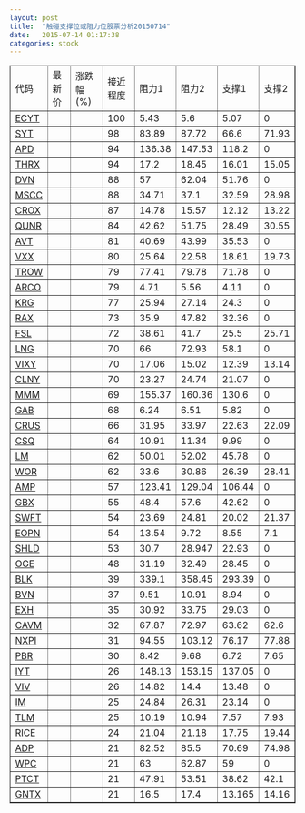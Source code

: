 ```yaml
---
layout: post
title:  "触碰支撑位或阻力位股票分析20150714"
date:   2015-07-14 01:17:38
categories: stock
---
```

<script type="text/javascript">
var stockList = []
stockList.push('gb_ecyt');
stockList.push('gb_syt');
stockList.push('gb_apd');
stockList.push('gb_thrx');
stockList.push('gb_dvn');
stockList.push('gb_mscc');
stockList.push('gb_crox');
stockList.push('gb_qunr');
stockList.push('gb_avt');
stockList.push('gb_vxx');
stockList.push('gb_trow');
stockList.push('gb_arco');
stockList.push('gb_krg');
stockList.push('gb_rax');
stockList.push('gb_fsl');
stockList.push('gb_lng');
stockList.push('gb_vixy');
stockList.push('gb_clny');
stockList.push('gb_mmm');
stockList.push('gb_gab');
stockList.push('gb_crus');
stockList.push('gb_csq');
stockList.push('gb_lm');
stockList.push('gb_wor');
stockList.push('gb_amp');
stockList.push('gb_gbx');
stockList.push('gb_swft');
stockList.push('gb_eopn');
stockList.push('gb_shld');
stockList.push('gb_oge');
stockList.push('gb_blk');
stockList.push('gb_bvn');
stockList.push('gb_exh');
stockList.push('gb_cavm');
stockList.push('gb_nxpi');
stockList.push('gb_pbr');
stockList.push('gb_iyt');
stockList.push('gb_viv');
stockList.push('gb_im');
stockList.push('gb_tlm');
stockList.push('gb_rice');
stockList.push('gb_adp');
stockList.push('gb_wpc');
stockList.push('gb_ptct');
stockList.push('gb_gntx');
</script>
<table border="1">
 <tr>
 <td>代码</td>
 <td>最新价</td>
 <td>涨跌幅(%)</td>
 <td>接近程度</td>
 <td>阻力1</td>
 <td>阻力2</td>
 <td>支撑1</td>
 <td>支撑2</td>
</tr>
  <tr id="ecyt" class="red">
  <td><a href="http://stock.finance.sina.com.cn/usstock/quotes/ECYT.html" target="_blank">ECYT</a></td><td></td><td></td><td>100</td><td>5.43</td><td>5.6</td><td>5.07</td><td>0</td></tr>
  <tr id="syt" class="red">
  <td><a href="http://stock.finance.sina.com.cn/usstock/quotes/SYT.html" target="_blank">SYT</a></td><td></td><td></td><td>98</td><td>83.89</td><td>87.72</td><td>66.6</td><td>71.93</td></tr>
  <tr id="apd" class="red">
  <td><a href="http://stock.finance.sina.com.cn/usstock/quotes/APD.html" target="_blank">APD</a></td><td></td><td></td><td>94</td><td>136.38</td><td>147.53</td><td>118.2</td><td>0</td></tr>
  <tr id="thrx" class="green">
  <td><a href="http://stock.finance.sina.com.cn/usstock/quotes/THRX.html" target="_blank">THRX</a></td><td></td><td></td><td>94</td><td>17.2</td><td>18.45</td><td>16.01</td><td>15.05</td></tr>
  <tr id="dvn" class="red">
  <td><a href="http://stock.finance.sina.com.cn/usstock/quotes/DVN.html" target="_blank">DVN</a></td><td></td><td></td><td>88</td><td>57</td><td>62.04</td><td>51.76</td><td>0</td></tr>
  <tr id="mscc" class="green">
  <td><a href="http://stock.finance.sina.com.cn/usstock/quotes/MSCC.html" target="_blank">MSCC</a></td><td></td><td></td><td>88</td><td>34.71</td><td>37.1</td><td>32.59</td><td>28.98</td></tr>
  <tr id="crox" class="red">
  <td><a href="http://stock.finance.sina.com.cn/usstock/quotes/CROX.html" target="_blank">CROX</a></td><td></td><td></td><td>87</td><td>14.78</td><td>15.57</td><td>12.12</td><td>13.22</td></tr>
  <tr id="qunr" class="red">
  <td><a href="http://stock.finance.sina.com.cn/usstock/quotes/QUNR.html" target="_blank">QUNR</a></td><td></td><td></td><td>84</td><td>42.62</td><td>51.75</td><td>28.49</td><td>30.55</td></tr>
  <tr id="avt" class="red">
  <td><a href="http://stock.finance.sina.com.cn/usstock/quotes/AVT.html" target="_blank">AVT</a></td><td></td><td></td><td>81</td><td>40.69</td><td>43.99</td><td>35.53</td><td>0</td></tr>
  <tr id="vxx" class="green">
  <td><a href="http://stock.finance.sina.com.cn/usstock/quotes/VXX.html" target="_blank">VXX</a></td><td></td><td></td><td>80</td><td>25.64</td><td>22.58</td><td>18.61</td><td>19.73</td></tr>
  <tr id="trow" class="green">
  <td><a href="http://stock.finance.sina.com.cn/usstock/quotes/TROW.html" target="_blank">TROW</a></td><td></td><td></td><td>79</td><td>77.41</td><td>79.78</td><td>71.78</td><td>0</td></tr>
  <tr id="arco" class="red">
  <td><a href="http://stock.finance.sina.com.cn/usstock/quotes/ARCO.html" target="_blank">ARCO</a></td><td></td><td></td><td>79</td><td>4.71</td><td>5.56</td><td>4.11</td><td>0</td></tr>
  <tr id="krg" class="red">
  <td><a href="http://stock.finance.sina.com.cn/usstock/quotes/KRG.html" target="_blank">KRG</a></td><td></td><td></td><td>77</td><td>25.94</td><td>27.14</td><td>24.3</td><td>0</td></tr>
  <tr id="rax" class="red">
  <td><a href="http://stock.finance.sina.com.cn/usstock/quotes/RAX.html" target="_blank">RAX</a></td><td></td><td></td><td>73</td><td>35.9</td><td>47.82</td><td>32.36</td><td>0</td></tr>
  <tr id="fsl" class="red">
  <td><a href="http://stock.finance.sina.com.cn/usstock/quotes/FSL.html" target="_blank">FSL</a></td><td></td><td></td><td>72</td><td>38.61</td><td>41.7</td><td>25.5</td><td>25.71</td></tr>
  <tr id="lng" class="red">
  <td><a href="http://stock.finance.sina.com.cn/usstock/quotes/LNG.html" target="_blank">LNG</a></td><td></td><td></td><td>70</td><td>66</td><td>72.93</td><td>58.1</td><td>0</td></tr>
  <tr id="vixy" class="green">
  <td><a href="http://stock.finance.sina.com.cn/usstock/quotes/VIXY.html" target="_blank">VIXY</a></td><td></td><td></td><td>70</td><td>17.06</td><td>15.02</td><td>12.39</td><td>13.14</td></tr>
  <tr id="clny" class="red">
  <td><a href="http://stock.finance.sina.com.cn/usstock/quotes/CLNY.html" target="_blank">CLNY</a></td><td></td><td></td><td>70</td><td>23.27</td><td>24.74</td><td>21.07</td><td>0</td></tr>
  <tr id="mmm" class="red">
  <td><a href="http://stock.finance.sina.com.cn/usstock/quotes/MMM.html" target="_blank">MMM</a></td><td></td><td></td><td>69</td><td>155.37</td><td>160.36</td><td>130.6</td><td>0</td></tr>
  <tr id="gab" class="red">
  <td><a href="http://stock.finance.sina.com.cn/usstock/quotes/GAB.html" target="_blank">GAB</a></td><td></td><td></td><td>68</td><td>6.24</td><td>6.51</td><td>5.82</td><td>0</td></tr>
  <tr id="crus" class="red">
  <td><a href="http://stock.finance.sina.com.cn/usstock/quotes/CRUS.html" target="_blank">CRUS</a></td><td></td><td></td><td>66</td><td>31.95</td><td>33.97</td><td>22.63</td><td>22.09</td></tr>
  <tr id="csq" class="green">
  <td><a href="http://stock.finance.sina.com.cn/usstock/quotes/CSQ.html" target="_blank">CSQ</a></td><td></td><td></td><td>64</td><td>10.91</td><td>11.34</td><td>9.99</td><td>0</td></tr>
  <tr id="lm" class="red">
  <td><a href="http://stock.finance.sina.com.cn/usstock/quotes/LM.html" target="_blank">LM</a></td><td></td><td></td><td>62</td><td>50.01</td><td>52.02</td><td>45.78</td><td>0</td></tr>
  <tr id="wor" class="green">
  <td><a href="http://stock.finance.sina.com.cn/usstock/quotes/WOR.html" target="_blank">WOR</a></td><td></td><td></td><td>62</td><td>33.6</td><td>30.86</td><td>26.39</td><td>28.41</td></tr>
  <tr id="amp" class="green">
  <td><a href="http://stock.finance.sina.com.cn/usstock/quotes/AMP.html" target="_blank">AMP</a></td><td></td><td></td><td>57</td><td>123.41</td><td>129.04</td><td>106.44</td><td>0</td></tr>
  <tr id="gbx" class="red">
  <td><a href="http://stock.finance.sina.com.cn/usstock/quotes/GBX.html" target="_blank">GBX</a></td><td></td><td></td><td>55</td><td>48.4</td><td>57.6</td><td>42.62</td><td>0</td></tr>
  <tr id="swft" class="red">
  <td><a href="http://stock.finance.sina.com.cn/usstock/quotes/SWFT.html" target="_blank">SWFT</a></td><td></td><td></td><td>54</td><td>23.69</td><td>24.81</td><td>20.02</td><td>21.37</td></tr>
  <tr id="eopn" class="green">
  <td><a href="http://stock.finance.sina.com.cn/usstock/quotes/EOPN.html" target="_blank">EOPN</a></td><td></td><td></td><td>54</td><td>13.54</td><td>9.72</td><td>8.55</td><td>7.1</td></tr>
  <tr id="shld" class="green">
  <td><a href="http://stock.finance.sina.com.cn/usstock/quotes/SHLD.html" target="_blank">SHLD</a></td><td></td><td></td><td>53</td><td>30.7</td><td>28.947</td><td>22.93</td><td>0</td></tr>
  <tr id="oge" class="green">
  <td><a href="http://stock.finance.sina.com.cn/usstock/quotes/OGE.html" target="_blank">OGE</a></td><td></td><td></td><td>48</td><td>31.19</td><td>32.49</td><td>28.45</td><td>0</td></tr>
  <tr id="blk" class="green">
  <td><a href="http://stock.finance.sina.com.cn/usstock/quotes/BLK.html" target="_blank">BLK</a></td><td></td><td></td><td>39</td><td>339.1</td><td>358.45</td><td>293.39</td><td>0</td></tr>
  <tr id="bvn" class="red">
  <td><a href="http://stock.finance.sina.com.cn/usstock/quotes/BVN.html" target="_blank">BVN</a></td><td></td><td></td><td>37</td><td>9.51</td><td>10.91</td><td>8.94</td><td>0</td></tr>
  <tr id="exh" class="green">
  <td><a href="http://stock.finance.sina.com.cn/usstock/quotes/EXH.html" target="_blank">EXH</a></td><td></td><td></td><td>35</td><td>30.92</td><td>33.75</td><td>29.03</td><td>0</td></tr>
  <tr id="cavm" class="green">
  <td><a href="http://stock.finance.sina.com.cn/usstock/quotes/CAVM.html" target="_blank">CAVM</a></td><td></td><td></td><td>32</td><td>67.87</td><td>72.97</td><td>63.62</td><td>62.6</td></tr>
  <tr id="nxpi" class="red">
  <td><a href="http://stock.finance.sina.com.cn/usstock/quotes/NXPI.html" target="_blank">NXPI</a></td><td></td><td></td><td>31</td><td>94.55</td><td>103.12</td><td>76.17</td><td>77.88</td></tr>
  <tr id="pbr" class="red">
  <td><a href="http://stock.finance.sina.com.cn/usstock/quotes/PBR.html" target="_blank">PBR</a></td><td></td><td></td><td>30</td><td>8.42</td><td>9.68</td><td>6.72</td><td>7.65</td></tr>
  <tr id="iyt" class="red">
  <td><a href="http://stock.finance.sina.com.cn/usstock/quotes/IYT.html" target="_blank">IYT</a></td><td></td><td></td><td>26</td><td>148.13</td><td>153.15</td><td>137.05</td><td>0</td></tr>
  <tr id="viv" class="green">
  <td><a href="http://stock.finance.sina.com.cn/usstock/quotes/VIV.html" target="_blank">VIV</a></td><td></td><td></td><td>26</td><td>14.82</td><td>14.4</td><td>13.48</td><td>0</td></tr>
  <tr id="im" class="red">
  <td><a href="http://stock.finance.sina.com.cn/usstock/quotes/IM.html" target="_blank">IM</a></td><td></td><td></td><td>25</td><td>24.84</td><td>26.31</td><td>23.14</td><td>0</td></tr>
  <tr id="tlm" class="green">
  <td><a href="http://stock.finance.sina.com.cn/usstock/quotes/TLM.html" target="_blank">TLM</a></td><td></td><td></td><td>25</td><td>10.19</td><td>10.94</td><td>7.57</td><td>7.93</td></tr>
  <tr id="rice" class="green">
  <td><a href="http://stock.finance.sina.com.cn/usstock/quotes/RICE.html" target="_blank">RICE</a></td><td></td><td></td><td>24</td><td>21.04</td><td>21.18</td><td>17.75</td><td>19.44</td></tr>
  <tr id="adp" class="red">
  <td><a href="http://stock.finance.sina.com.cn/usstock/quotes/ADP.html" target="_blank">ADP</a></td><td></td><td></td><td>21</td><td>82.52</td><td>85.5</td><td>70.69</td><td>74.98</td></tr>
  <tr id="wpc" class="green">
  <td><a href="http://stock.finance.sina.com.cn/usstock/quotes/WPC.html" target="_blank">WPC</a></td><td></td><td></td><td>21</td><td>63</td><td>62.87</td><td>59</td><td>0</td></tr>
  <tr id="ptct" class="red">
  <td><a href="http://stock.finance.sina.com.cn/usstock/quotes/PTCT.html" target="_blank">PTCT</a></td><td></td><td></td><td>21</td><td>47.91</td><td>53.51</td><td>38.62</td><td>42.1</td></tr>
  <tr id="gntx" class="red">
  <td><a href="http://stock.finance.sina.com.cn/usstock/quotes/GNTX.html" target="_blank">GNTX</a></td><td></td><td></td><td>21</td><td>16.5</td><td>17.4</td><td>13.165</td><td>14.16</td></tr>
</table>
